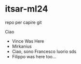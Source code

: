# itsar-ml24
repo per capire git

Ciao

- Vince Was Here
- Mirkanius
- Ciao, sono Francesco Iuorio sds
- Filippo was here too...
